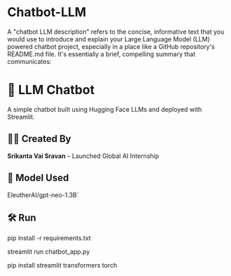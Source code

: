 # Chatbot-LLM
A "chatbot LLM description" refers to the concise, informative text that you would use to introduce and explain your Large Language Model (LLM) powered chatbot project, especially in a place like a GitHub repository's README.md file.  It's essentially a brief, compelling summary that communicates: 

# 🤖 LLM Chatbot

A simple chatbot built using Hugging Face LLMs and deployed with Streamlit.

## 👨‍💻 Created By
**Srikanta Vai Sravan** – Launched Global AI Internship

## 🧠 Model Used
EleutherAI/gpt-neo-1.3B`

## 🛠️ Run

pip install -r requirements.txt

streamlit run chatbot_app.py

pip install streamlit transformers torch


